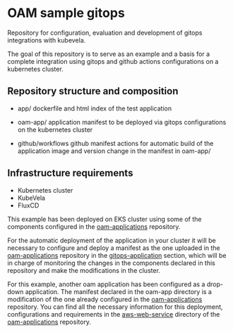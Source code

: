 # OAM sample gitops
Repository for configuration, evaluation and development of gitops integrations with kubevela.

The goal of this repository is to serve as an example and a basis for a complete integration using gitops and github actions configurations on a kubernetes cluster.

## Repository structure and composition

- app/ dockerfile and html index of the test application

- oam-app/ application manifest to be deployed via gitops configurations on the kubernetes cluster

- github/workflows github manifest actions for automatic build of the application image and version change in the manifest in oam-app/

## Infrastructure requirements

- Kubernetes cluster
- KubeVela
- FluxCD

This example has been deployed on EKS cluster using some of the components configured in the [oam-applications]() repository.  

For the automatic deployment of the application in your cluster it will be necessary to configure and deploy a manifest as the one uploaded in the [oam-applications]() repository in the [gitops-application]() section, which will be in charge of monitoring the changes in the components declared in this repository and make the modifications in the cluster.

For this example, another oam application has been configured as a drop-down application. The manifest declared in the oam-app directory is a modification of the one already configured in the [oam-applications]() repository. You can find all the necessary information for this deployment, configurations and requirements in the [aws-web-service]() directory of the [oam-applications]() repository.


